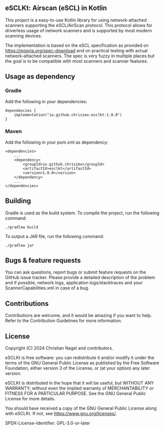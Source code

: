 ## eSCLKt: Airscan (eSCL) in Kotlin

This project is a easy-to-use Kotlin library for using network-attached scanners supporting the eSCL/AirScan protocol.
This protocol allows for driverless usage of network scanners and is supported by most modern scanning devices.

The implementation is based on the eSCL specification as provided on https://mopria.org/spec-download and on practical
testing with actual network-attached scanners. The spec is very fuzzy in multiple places but the goal is to be
compatible with most scanners and scanner features.

## Usage as dependency

### Gradle

Add the following in your dependencies:

```
dependencies {
    implementation("io.github.chrisimx.esclkt:1.0.0")
}
```

### Maven

Add the following in your pom.xml as dependency:

```
<dependencies>
    ...
    <dependency>
        <groupId>io.github.chrisimx</groupId>
        <artifactId>esclkt</artifactId>
        <version>1.0.0</version>
    </dependency>
    ...
</dependencies>
```

## Building

Gradle is used as the build system. To compile the project, run the following command:

```./gradlew build```

To output a JAR file, run the following command:

```./gradlew jar```

## Bugs & feature requests

You can ask questions, report bugs or submit feature requests on the GitHub issue tracker. Please provide a detailed
description of the problem and if possible, network logs, application logs/stacktraces and your ScannerCapabilities.xml
in case of a bug.

## Contributions

Contributions are welcome, and it would be amazing if you want to help. Refer to
the Contribution Guidelines for more information.

## License

Copyright (C) 2024 Christian Nagel and contributors.

eSCLKt is free software: you can redistribute it and/or modify it under the terms of
the GNU General Public License as published by the Free Software Foundation, either
version 3 of the License, or (at your option) any later version.

eSCLKt is distributed in the hope that it will be useful, but WITHOUT ANY
WARRANTY; without even the implied warranty of MERCHANTABILITY or FITNESS
FOR A PARTICULAR PURPOSE. See the GNU General Public License for more details.

You should have received a copy of the GNU General Public License along with eSCLKt.
If not, see <https://www.gnu.org/licenses/>.

SPDX-License-Identifier: GPL-3.0-or-later
